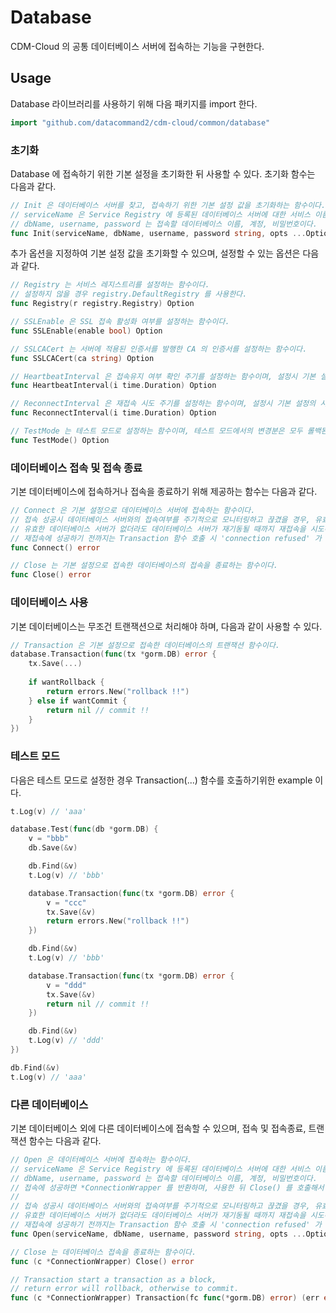 # Database

CDM-Cloud 의 공통 데이터베이스 서버에 접속하는 기능을 구현한다.


## Usage
Database 라이브러리를 사용하기 위해 다음 패키지를 import 한다.
```go
import "github.com/datacommand2/cdm-cloud/common/database"
```

### 초기화
Database 에 접속하기 위한 기본 설정을 초기화한 뒤 사용할 수 있다. 초기화 함수는 다음과 같다.

```go
// Init 은 데이터베이스 서버를 찾고, 접속하기 위한 기본 설정 값을 초기화하는 함수이다.
// serviceName 은 Service Registry 에 등록된 데이터베이스 서버에 대한 서비스 이름이며, 서비스 이름을 통해 registry 에서 접속주소를 찾는다.
// dbName, username, password 는 접속할 데이터베이스 이름, 계정, 비밀번호이다.
func Init(serviceName, dbName, username, password string, opts ...Option)
```

추가 옵션을 지정하여 기본 설정 값을 초기화할 수 있으며, 설정할 수 있는 옵션은 다음과 같다.

```go
// Registry 는 서비스 레지스트리를 설정하는 함수이다.
// 설정하지 않을 경우 registry.DefaultRegistry 를 사용한다.
func Registry(r registry.Registry) Option

// SSLEnable 은 SSL 접속 활성화 여부를 설정하는 함수이다.
func SSLEnable(enable bool) Option

// SSLCACert 는 서버에 적용된 인증서를 발행한 CA 의 인증서를 설정하는 함수이다.
func SSLCACert(ca string) Option

// HeartbeatInterval 은 접속유지 여부 확인 주기를 설정하는 함수이며, 설정시 기본 설정의 확인 주기를 대체한다.
func HeartbeatInterval(i time.Duration) Option

// ReconnectInterval 은 재접속 시도 주기를 설정하는 함수이며, 설정시 기본 설정의 시도 주기를 대체한다.
func ReconnectInterval(i time.Duration) Option

// TestMode 는 테스트 모드로 설정하는 함수이며, 테스트 모드에서의 변경분은 모두 롤백된다.
func TestMode() Option
```

### 데이터베이스 접속 및 접속 종료
기본 데이터베이스에 접속하거나 접속을 종료하기 위해 제공하는 함수는 다음과 같다.
```go
// Connect 은 기본 설정으로 데이터베이스 서버에 접속하는 함수이다.
// 접속 성공시 데이터베이스 서버와의 접속여부를 주기적으로 모니터링하고 끊겼을 경우, 유효한 데이터베이스 서버에 재접속하는 기능이 수행된다.
// 유효한 데이터베이스 서버가 없더라도 데이터베이스 서버가 재기동될 때까지 재접속을 시도하며,
// 재접속에 성공하기 전까지는 Transaction 함수 호출 시 'connection refused' 가 발생할 수 있다.
func Connect() error

// Close 는 기본 설정으로 접속한 데이터베이스의 접속을 종료하는 함수이다.
func Close() error
```

### 데이터베이스 사용
기본 데이터베이스는 무조건 트랜잭션으로 처리해야 하며, 다음과 같이 사용할 수 있다.
```go
// Transaction 은 기본 설정으로 접속한 데이터베이스의 트랜잭션 함수이다.
database.Transaction(func(tx *gorm.DB) error {
	tx.Save(...)
	
	if wantRollback {
        return errors.New("rollback !!")
    } else if wantCommit {
        return nil // commit !!
    }
})
```

### 테스트 모드
다음은 테스트 모드로 설정한 경우 Transaction(...) 함수를 호출하기위한 example 이다.
```go
t.Log(v) // 'aaa'

database.Test(func(db *gorm.DB) {
    v = "bbb"
    db.Save(&v)

    db.Find(&v)
    t.Log(v) // 'bbb'

    database.Transaction(func(tx *gorm.DB) error {
    	v = "ccc"
        tx.Save(&v)
        return errors.New("rollback !!")
    })

    db.Find(&v)
    t.Log(v) // 'bbb'

    database.Transaction(func(tx *gorm.DB) error {
        v = "ddd"
        tx.Save(&v)
        return nil // commit !!
    })

    db.Find(&v)
    t.Log(v) // 'ddd'
})

db.Find(&v)
t.Log(v) // 'aaa'
```

### 다른 데이터베이스
기본 데이터베이스 외에 다른 데이터베이스에 접속할 수 있으며, 접속 및 접속종료, 트랜잭션 함수는 다음과 같다.
```go
// Open 은 데이터베이스 서버에 접속하는 함수이다.
// serviceName 은 Service Registry 에 등록된 데이터베이스 서버에 대한 서비스 이름이며, 서비스 이름을 통해 registry 에서 접속주소를 찾는다.
// dbName, username, password 는 접속할 데이터베이스 이름, 계정, 비밀번호이다.
// 접속에 성공하면 *ConnectionWrapper 를 반환하며, 사용한 뒤 Close() 를 호출해서 닫아줘야 한다.
//
// 접속 성공시 데이터베이스 서버와의 접속여부를 주기적으로 모니터링하고 끊겼을 경우, 유효한 데이터베이스 서버에 재접속하는 기능이 수행된다.
// 유효한 데이터베이스 서버가 없더라도 데이터베이스 서버가 재기동될 때까지 재접속을 시도하며,
// 재접속에 성공하기 전까지는 Transaction 함수 호출 시 'connection refused' 가 발생할 수 있다.
func Open(serviceName, dbName, username, password string, opts ...Option) (*ConnectionWrapper, error)

// Close 는 데이터베이스 접속을 종료하는 함수이다.
func (c *ConnectionWrapper) Close() error

// Transaction start a transaction as a block,
// return error will rollback, otherwise to commit.
func (c *ConnectionWrapper) Transaction(fc func(*gorm.DB) error) (err error)
```
